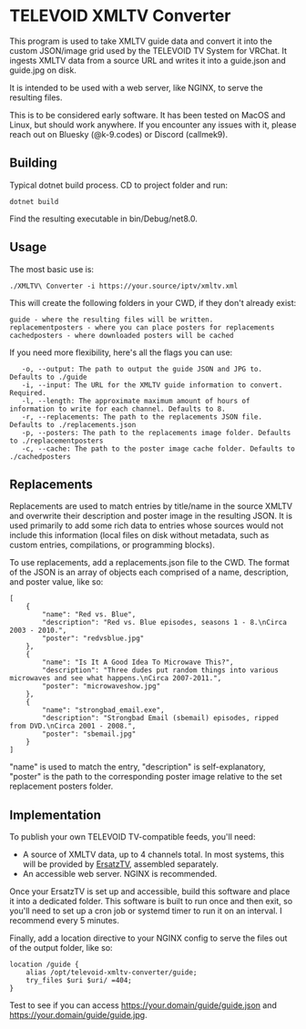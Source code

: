 # TELEVOID XMLTV Converter

This program is used to take XMLTV guide data and convert it into the custom JSON/image grid used by the TELEVOID TV System for VRChat. It ingests XMLTV data from a source URL and writes it into a guide.json and guide.jpg on disk.

It is intended to be used with a web server, like NGINX, to serve the resulting files.

This is to be considered early software. It has been tested on MacOS and Linux, but should work anywhere. If you encounter any issues with it, please reach out on Bluesky (@k-9.codes) or Discord (callmek9).


## Building

Typical dotnet build process. CD to project folder and run:

    dotnet build
Find the resulting executable in bin/Debug/net8.0.

## Usage

The most basic use is:

    ./XMLTV\ Converter -i https://your.source/iptv/xmltv.xml

This will create the following folders in your CWD, if they don't already exist:

    guide - where the resulting files will be written.
    replacementposters - where you can place posters for replacements
    cachedposters - where downloaded posters will be cached

If you need more flexibility, here's all the flags you can use:

       -o, --output: The path to output the guide JSON and JPG to. Defaults to ./guide
       -i, --input: The URL for the XMLTV guide information to convert. Required.
       -l, --length: The approximate maximum amount of hours of information to write for each channel. Defaults to 8.
       -r, --replacements: The path to the replacements JSON file. Defaults to ./replacements.json
       -p, --posters: The path to the replacements image folder. Defaults to ./replacementposters
       -c, --cache: The path to the poster image cache folder. Defaults to ./cachedposters

## Replacements

Replacements are used to match entries by title/name in the source XMLTV and overwrite their description and poster image in the resulting JSON. It is used primarily to add some rich data to entries whose sources would not include this information (local files on disk without metadata, such as custom entries, compilations, or programming blocks).

To use replacements, add a replacements.json file to the CWD. The format of the JSON is an array of objects each comprised of a name, description, and poster value, like so:

    [
	    {
		    "name": "Red vs. Blue",
			"description": "Red vs. Blue episodes, seasons 1 - 8.\nCirca 2003 - 2010.",
		    "poster": "redvsblue.jpg"
	    },
	    {
		    "name": "Is It A Good Idea To Microwave This?",
		    "description": "Three dudes put random things into various microwaves and see what happens.\nCirca 2007-2011.",
		    "poster": "microwaveshow.jpg"
	    },
	    {
		    "name": "strongbad_email.exe",
		    "description": "Strongbad Email (sbemail) episodes, ripped from DVD.\nCirca 2001 - 2008.",
		    "poster": "sbemail.jpg"
	    }
	]

"name" is used to match the entry, "description" is self-explanatory, "poster" is the path to the corresponding poster image relative to the set replacement posters folder.

## Implementation

To publish your own TELEVOID TV-compatible feeds, you'll need:

 - A source of XMLTV data, up to 4 channels total. In most systems, this will be provided by [ErsatzTV](https://github.com/ErsatzTV/ErsatzTV), assembled separately.
 - An accessible web server. NGINX is recommended.

Once your ErsatzTV is set up and accessible, build this software and place it into a dedicated folder. This software is built to run once and then exit, so you'll need to set up a cron job or systemd timer to run it on an interval. I recommend every 5 minutes.

Finally, add a location directive to your NGINX config to serve the files out of the output folder, like so:

    location /guide {
		alias /opt/televoid-xmltv-converter/guide;
		try_files $uri $uri/ =404;
	}
Test to see if you can access https://your.domain/guide/guide.json and https://your.domain/guide/guide.jpg.
